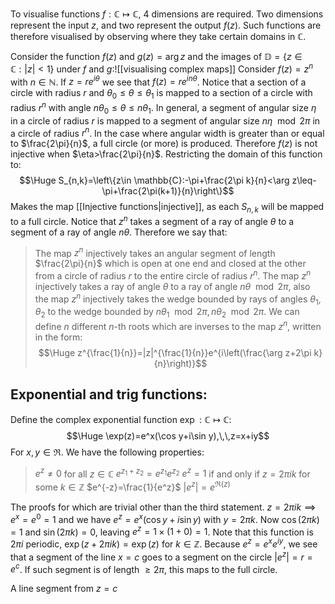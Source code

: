 
To visualise functions $f:\mathbb{C}\mapsto \mathbb{C}$, $4$ dimensions are required. Two dimensions represent the input $z$, and two represent the output $f(z)$. Such functions are therefore visualised by observing where they take certain domains in $\mathbb{C}$.

 Consider the function $f(z)$ and $g(z)=\arg z$ and the images of $\mathbb{D}=\{z\in \mathbb{C}:|z|<1\}$ under $f$ and $g$:![[visualising complex maps]]
 Consider $f(z)=z^n$ with $n\in \mathbb{N}$. If $z=re^{i\theta}$ we see that $f(z)=re^{in\theta}$. Notice that a section of a circle with radius $r$ and $\theta_0\leq\theta\leq\theta_1$ is mapped to a section of a circle with radius $r^n$ with angle $n\theta_0\leq \theta\leq n\theta_1$. In general, a segment of angular size $\eta$ in a circle of radius $r$ is mapped to a segment of angular size $n\eta\mod 2\pi$ in a circle of radius $r^n$. In the case where angular width is greater than or equal to $\frac{2\pi}{n}$, a full circle (or more) is produced. Therefore $f(z)$ is not injective when $\eta>\frac{2\pi}{n}$. Restricting the domain of this function to:$$\Huge S_{n,k}=\left\{z\in \mathbb{C}:-\pi+\frac{2\pi k}{n}<\arg z\leq-\pi+\frac{2\pi(k+1)}{n}\right\}$$Makes the map [[Injective functions|injective]], as each $S_{n,k}$ will be mapped to a full circle. Notice that $z^n$ takes a segment of a ray of angle $\theta$ to a segment of a ray of angle $n\theta$. Therefore we say that:
 > The map $z^n$ injectively takes an angular segment of length $\frac{2\pi}{n}$ which is open at one end and closed at the other from a circle of radius $r$ to the entire circle of radius $r^n$.
 > The map $z^n$ injectively takes a ray of angle $\theta$ to a ray of angle $n\theta\mod2\pi$, also the map $z^n$ injectively takes the wedge bounded by rays of angles $\theta_1,\theta_2$ to the wedge bounded by $n\theta_1\mod2\pi,n\theta_2\mod2\pi$.
 > We can define $n$ different $n$-th roots which are inverses to the map $z^n$, written in the form:$$\Huge z^{\frac{1}{n}}=|z|^{\frac{1}{n}}e^{i\left(\frac{\arg z+2\pi k}{n}\right)}$$

## Exponential and trig functions:
Define the complex exponential function $\exp:\mathbb{C}\mapsto\mathbb{C}$:$$\Huge \exp(z)=e^x(\cos y+i\sin y),\,\,z=x+iy$$For $x,y\in\Re$. We have the following properties:
> $e^z\neq0$ for all $z\in \mathbb{C}$
> $e^{z_1+z_2}=e^{z_1}e^{z_2}$
> $e^z=1$ if and only if $z=2\pi ik$ for some $k\in \mathbb{Z}$
> $e^{-z}=\frac{1}{e^z}$
> $|e^z|=e^{\Re(z)}$

The proofs for which are trivial other than the third statement. $z=2\pi ik\implies e^x=e^0=1$ and we have $e^z=e^x(\cos y+i\sin y)$ with $y=2\pi k$. Now $\cos(2\pi k)=1$ and $\sin(2\pi k)=0$, leaving $e^z=1\times(1+0)=1$. Note that this function is $2\pi i$ periodic, $\exp(z+2\pi i k)=\exp(z)$ for $k\in \mathbb{Z}$. Because $e^z=e^xe^{iy}$, we see that a segment of the line $x=c$ goes to a segment on the circle $|e^z|=r=e^c$. If such segment is of length $\geq 2\pi$, this maps to the full circle.

A line segment from $z=c$